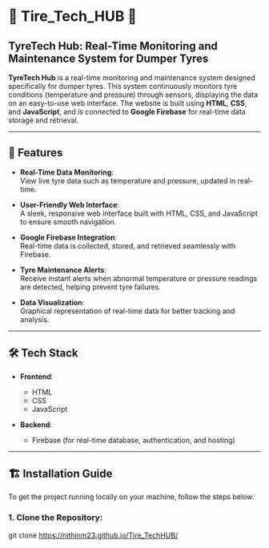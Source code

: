 # 🚗 **Tire_Tech_HUB** 🚗

## **TyreTech Hub: Real-Time Monitoring and Maintenance System for Dumper Tyres**

**TyreTech Hub** is a real-time monitoring and maintenance system designed specifically for dumper tyres. This system continuously monitors tyre conditions (temperature and pressure) through sensors, displaying the data on an easy-to-use web interface. The website is built using **HTML**, **CSS**, and **JavaScript**, and is connected to **Google Firebase** for real-time data storage and retrieval.

---

## 🚀 **Features**

- **Real-Time Data Monitoring**:  
  View live tyre data such as temperature and pressure, updated in real-time.

- **User-Friendly Web Interface**:  
  A sleek, responsive web interface built with HTML, CSS, and JavaScript to ensure smooth navigation.

- **Google Firebase Integration**:  
  Real-time data is collected, stored, and retrieved seamlessly with Firebase.

- **Tyre Maintenance Alerts**:  
  Receive instant alerts when abnormal temperature or pressure readings are detected, helping prevent tyre failures.

- **Data Visualization**:  
  Graphical representation of real-time data for better tracking and analysis.

---

## 🛠️ **Tech Stack**

- **Frontend**:
  - HTML
  - CSS
  - JavaScript

- **Backend**:
  - Firebase (for real-time database, authentication, and hosting)

---
## 🏗️ **Installation Guide**

To get the project running locally on your machine, follow the steps below:

### 1. **Clone the Repository**:
   
   git clone https://nithinm23.github.io/Tire_TechHUB/
